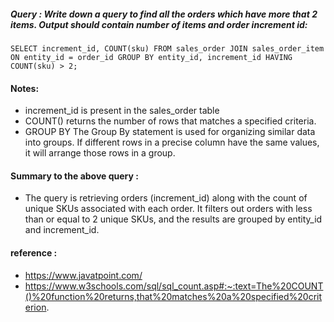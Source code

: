 ##### Query : Write down a query to find all the orders which have more that 2 items. Output should contain number of items and order increment id:
` SELECT increment_id, COUNT(sku) FROM sales_order JOIN sales_order_item ON entity_id = order_id GROUP BY entity_id, increment_id HAVING COUNT(sku) > 2; `

#### Notes: 
- increment_id is present in the sales_order table
- COUNT() returns the number of rows that matches a specified criteria.
- GROUP BY The Group By statement is used for organizing similar data into groups. If different rows in a precise column have the same values, it will arrange those rows in a group.


#### Summary to the above query : 
- The query is retrieving orders (increment_id) along with the count of unique SKUs associated with each order. It filters out orders with less than or equal to 2 unique SKUs, and the results are grouped by entity_id and increment_id.

#### reference : 
- https://www.javatpoint.com/
- https://www.w3schools.com/sql/sql_count.asp#:~:text=The%20COUNT()%20function%20returns,that%20matches%20a%20specified%20criterion.

